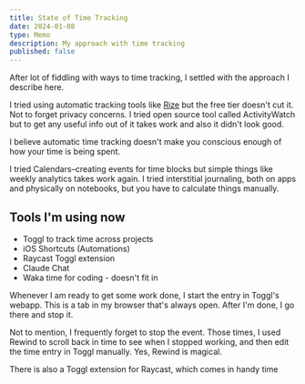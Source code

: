 ```yaml
---
title: State of Time Tracking
date: 2024-01-08
type: Memo
description: My approach with time tracking
published: false
---
```


After lot of fiddling with ways to time tracking, I settled with the approach I describe here.

I tried using automatic tracking tools like [Rize](https://rize.io/#pricing) but the free tier doesn't cut it. Not to forget privacy concerns. I tried open source tool called ActivityWatch but to get any useful info out of it takes work and also it didn't look good.

I believe automatic time tracking doesn't make you conscious enough of how your time is being spent.

I tried Calendars–creating events for time blocks but simple things like weekly analytics takes work again. I tried interstitial journaling, both on apps and physically on notebooks, but you have to calculate things manually.

## Tools I'm using now

- Toggl to track time across projects
- iOS Shortcuts (Automations)
- Raycast Toggl extension
- Claude Chat
- Waka time for coding - doesn't fit in

Whenever I am ready to get some work done, I start the entry in Toggl's webapp. This is a tab in my browser that's always open. After I'm done, I go there and stop it.

Not to mention, I frequently forget to stop the event. Those times, I used Rewind to scroll back in time to see when I stopped working, and then edit the time entry in Toggl manually. Yes, Rewind is magical.

There is also a Toggl extension for Raycast, which comes in handy time
